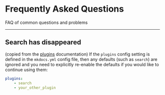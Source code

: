# Frequently Asked Questions

FAQ of common questions and problems

---

## Search has disappeared

(copied from the [plugins][plugins] documentation)
If the `plugins` config setting is defined in the `mkdocs.yml` config file, then
any defaults (such as `search`) are ignored and you need to explicitly re-enable
the defaults if you would like to continue using them:

```yaml
plugins:
    - search
    - your_other_plugin
```

[plugins]: /user-guide/configuration/#plugins
